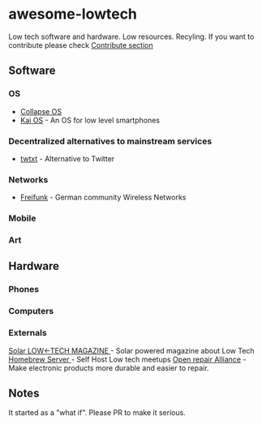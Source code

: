 # awesome-lowtech
Low tech software and hardware. Low resources. Recyling.
If you want to contribute please check [Contribute section](.github/CONTRIBUTING.md)
## Software
### OS
- [Collapse OS](https://collapseos.org/)
- [Kai OS](https://www.kaiostech.com/) - An OS for low level smartphones
### Decentralized alternatives to mainstream services
- [twtxt](https://twtxt.readthedocs.io/en/latest/) - Alternative to Twitter

### Networks
- [Freifunk](https://freifunk.net/en/) - German community Wireless Networks

### Mobile
### Art
## Hardware
### Phones
### Computers
### Externals
[Solar LOW<-TECH MAGAZINE ](https://solar.lowtechmagazine.com/) - Solar powered magazine about Low Tech
[Homebrew Server ](https://homebrewserver.club/) - Self Host Low tech meetups
[Open repair Alliance](https://openrepair.org/) - Make electronic products more durable and easier to repair.
## Notes
It started as a "what if". Please PR to make it serious.
